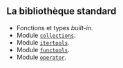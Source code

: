 ## La bibliothèque standard

* Fonctions et types *built-in*.
* Module [`collections`](https://docs.python.org/3/library/collections.html).
* Module [`itertools`](https://docs.python.org/3/library/itertools.html).
* Module [`functools`](https://docs.python.org/3/library/functools.html).
* Module [`operator`](https://docs.python.org/3/library/operator.html).
